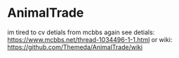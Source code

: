 # AnimalTrade
im tired to cv detials from mcbbs again
see detials: https://www.mcbbs.net/thread-1034496-1-1.html
or wiki: https://github.com/Themeda/AnimalTrade/wiki 
